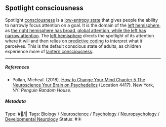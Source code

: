 ## Spotlight consciousness

Spotlight [consciousness](Consciousness.md) is a [low-entropy state](Low-entropy%20state.md) that gives people the ability to narrowly focus attention on a goal. It is the domain of the [left hemisphere](Left%20hemisphere.md), as [the right hemisphere has broad, global attention, while the left has narrow attention](The%20right%20hemisphere%20has%20broad,%20global%20attention,%20while%20the%20left%20has%20narrow%20attention.md). The [left hemisphere](Left%20hemisphere.md) directs the spotlight of its attention where it will and then relies on [predictive coding](Predictive%20coding.md) to interpret what it perceives. This is the default conscious state of adults, as children experience more of [lantern consciousness](Lantern%20consciousness.md).

---

##### References

* Pollan, Micheal. (2018). [How to Change Your Mind Chapter 5 The Neuroscience Your Brain on Psychedelics](How%20to%20Change%20Your%20Mind%20Chapter%205%20The%20Neuroscience%20Your%20Brain%20on%20Psychedelics.md) (Location 4417). New York, NY: *Penguin Random House*. 

##### Metadata

Type: #🔵/🔵 
Tags: [Biology]() / [Neuroscience](Neuroscience.md) / [Psychology](Psychology.md) / [Neuropsychology](Neuropsychology.md) / [Developmental Neurology](Developmental%20Neurology.md)
Status: #☀️ 
